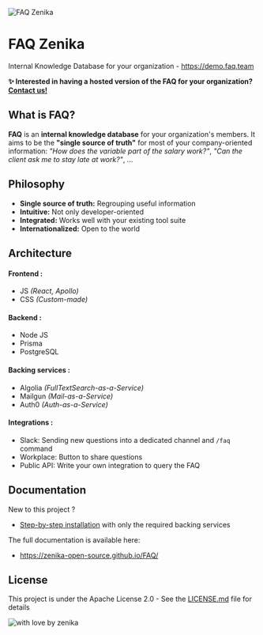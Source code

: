 ![FAQ Zenika](https://raw.githubusercontent.com/zenika-open-source/FAQ/master/docs/src/banner_img.png)

# FAQ Zenika

Internal Knowledge Database for your organization - https://demo.faq.team

**:sparkles: Interested in having a hosted version of the FAQ for your organization? [Contact us!](mailto://thibaud.courtoison@zenika.com)**

## What is FAQ?

**FAQ** is an **internal knowledge database** for your organization's members. It aims to be the **"single source of truth"** for most of your company-oriented information: _"How does the variable part of the salary work?"_, _"Can the client ask me to stay late at work?"_, ...

## Philosophy

- **Single source of truth:** Regrouping useful information
- **Intuitive:** Not only developer-oriented
- **Integrated:** Works well with your existing tool suite
- **Internationalized:** Open to the world

## Architecture

#### Frontend :

- JS _(React, Apollo)_
- CSS _(Custom-made)_

#### Backend :

- Node JS
- Prisma
- PostgreSQL

#### Backing services :

- Algolia _(FullTextSearch-as-a-Service)_
- Mailgun _(Mail-as-a-Service)_
- Auth0 _(Auth-as-a-Service)_

#### Integrations :

- Slack: Sending new questions into a dedicated channel and `/faq` command
- Workplace: Button to share questions
- Public API: Write your own integration to query the FAQ

## Documentation

New to this project ?

- [Step-by-step installation](https://zenika-open-source.github.io/FAQ/#/getting-started) with only the required backing services

The full documentation is available here:

- https://zenika-open-source.github.io/FAQ/

## License

This project is under the Apache License 2.0 - See the [LICENSE.md](https://github.com/zenika-open-source/FAQ/blob/master/LICENSE.md) file for details

![with love by zenika](https://img.shields.io/badge/With%20%E2%9D%A4%EF%B8%8F%20by-Zenika-b51432.svg?link=https://oss.zenika.com)
